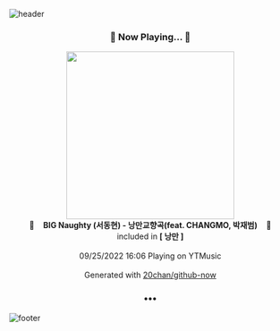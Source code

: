 ![header](https://capsule-render.vercel.app/api?type=wave&height=170&section=header&text=Hi.%20I'm%20SHIFT&fontColor=090707&fontAlignX=45&fontAlignY=65&fontSize=100)

<h3 align="center">🎵 Now Playing... 🎵</h3>
<p align="center">
  <a href="https://music.youtube.com/watch?v=8zK-gyVswxE">
    <img width="300" src="https://lh3.googleusercontent.com/2VsBLtYduh22RL-G1Wm2KIpKu47Bhv1953nwk5BpnpYbv0P2FVzUU4guGIBLWjvxiSUGGYvXDVJgnEeuuw">
  </a>
  <br>
  🎵&nbsp&nbsp&nbsp <b>BIG Naughty (서동현) - 낭만교향곡(feat. CHANGMO, 박재범)</b> &nbsp&nbsp&nbsp🎵
  <br>
  included in <b>[ 낭만 ]</b>
  
  <br />
  <br />
  09/25/2022 16:06 Playing on YTMusic
  <br />
  <br />
  Generated with <a href="https://github.com/20chan/github-now">20chan/github-now</a>
</p>

<h3 align="center">•••</h3>

![footer](https://capsule-render.vercel.app/api?type=wave&height=150&section=footer)

